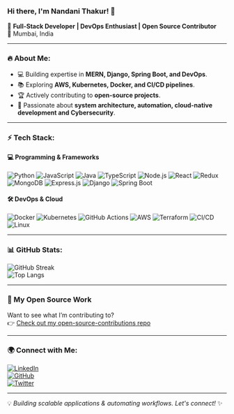 ### Hi there, I'm Nandani Thakur! 👋  

🚀 **Full-Stack Developer | DevOps Enthusiast | Open Source Contributor**  
📍 Mumbai, India  

---

### 🔥 About Me:
- 💻 Building expertise in **MERN, Django, Spring Boot, and DevOps**.
- 📚 Exploring **AWS, Kubernetes, Docker, and CI/CD pipelines**.
- 🏆 Actively contributing to **open-source projects**.
- 🎯 Passionate about **system architecture, automation,  cloud-native development and Cybersecurity**.

---

### ⚡ Tech Stack:
#### 💻 **Programming & Frameworks**
![Python](https://img.shields.io/badge/-Python-3178C6?style=flat&logo=Python&logoColor=white) 
![JavaScript](https://img.shields.io/badge/-JavaScript-F7DF1E?style=flat&logo=javascript&logoColor=black) 
![Java](https://img.shields.io/badge/-Java-F7DF1E?style=flat&logo=Java&logoColor=black) 
![TypeScript](https://img.shields.io/badge/-TypeScript-3178C6?style=flat&logo=typescript&logoColor=white) 
![Node.js](https://img.shields.io/badge/-Node.js-339933?style=flat&logo=node.js&logoColor=white) 
![React](https://img.shields.io/badge/-React-61DAFB?style=flat&logo=react&logoColor=black) 
![Redux](https://img.shields.io/badge/-Redux-764ABC?style=flat&logo=redux&logoColor=white) 
![MongoDB](https://img.shields.io/badge/-MongoDB-47A248?style=flat&logo=mongodb&logoColor=white) 
![Express.js](https://img.shields.io/badge/-Express.js-000000?style=flat&logo=express&logoColor=white) 
![Django](https://img.shields.io/badge/-Django-092E20?style=flat&logo=django&logoColor=white) 
![Spring Boot](https://img.shields.io/badge/-Spring%20Boot-6DB33F?style=flat&logo=spring-boot&logoColor=white) 

#### 🛠️ **DevOps & Cloud**
![Docker](https://img.shields.io/badge/-Docker-2496ED?style=flat&logo=docker&logoColor=white) 
![Kubernetes](https://img.shields.io/badge/-Kubernetes-326CE5?style=flat&logo=kubernetes&logoColor=white) 
![GitHub Actions](https://img.shields.io/badge/-GitHub%20Actions-2088FF?style=flat&logo=github-actions&logoColor=white) 
![AWS](https://img.shields.io/badge/-AWS-FF9900?style=flat&logo=amazon-aws&logoColor=white) 
![Terraform](https://img.shields.io/badge/-Terraform-623CE4?style=flat&logo=terraform&logoColor=white) 
![CI/CD](https://img.shields.io/badge/-CI/CD-0A66C2?style=flat&logo=github&logoColor=white) 
![Linux](https://img.shields.io/badge/-Linux-FCC624?style=flat&logo=linux&logoColor=black) 

---

### 📊 GitHub Stats:
![GitHub Streak](https://github-readme-streak-stats.herokuapp.com/?user=nandani-thakur&theme=react)  
![Top Langs](https://github-readme-stats.vercel.app/api/top-langs/?username=nandani-thakur&layout=compact&theme=react)  

---

### 🔗 My Open Source Work

Want to see what I’m contributing to?  
👉 [Check out my open-source-contributions repo](https://github.com/NandaniThakur/open-source-contributions)

---

### 🌍 Connect with Me:
[![LinkedIn](https://img.shields.io/badge/-LinkedIn-0077B5?style=flat&logo=linkedin&logoColor=white)](https://www.linkedin.com/in/nandanithakur/)  
[![GitHub](https://img.shields.io/badge/-GitHub-181717?style=flat&logo=github&logoColor=white)](https://github.com/NandaniThakur)  
[![Twitter](https://img.shields.io/badge/-Twitter-1DA1F2?style=flat&logo=twitter&logoColor=white)](https://x.com/TechFixByte)  

---

💡 *Building scalable applications & automating workflows. Let's connect!* ✨
